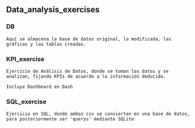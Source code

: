 ## Data_analysis_exercises

### DB

    Aquí se almacena la base de datos original, la modificada, las gráficas y las tablas creadas. 

### KPI_exercise

    Ejercicio de Análisis de Datos, donde se toman los datos y se analizan, fijando KPIs de acuerdo a la información deducida.

    Incluye Dashboard en Dash

### SQL_exercise

    Ejercicio en SQL, donde ambos csv se convierten en una base de datos, para posteriormente ser 'querys' mediante SQLite